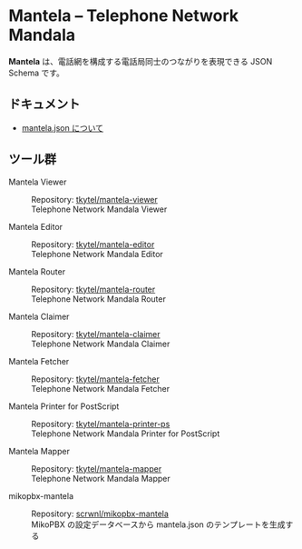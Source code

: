 # Mantela &ndash; Telephone Network Mandala

**Mantela** は、電話網を構成する電話局同士のつながりを表現できる JSON Schema です。

## ドキュメント

- [mantela.json について](https://github.com/KusaReMKN/mantela/blob/main/MANTELA.md)

## ツール群

<dl>
<dt>Mantela Viewer</dt>
<dd><p>
Repository: <a href="https://github.com/tkytel/mantela-viewer">tkytel/mantela-viewer</a><br>
Telephone Network Mandala Viewer
</p></dd>
<dt>Mantela Editor</dt>
<dd><p>
Repository: <a href="https://github.com/tkytel/mantela-editor">tkytel/mantela-editor</a><br>
Telephone Network Mandala Editor
</p></dd>
<dt>Mantela Router</dt>
<dd><p>
Repository: <a href="https://github.com/tkytel/mantela-router">tkytel/mantela-router</a><br>
Telephone Network Mandala Router
</p></dd>
<dt>Mantela Claimer</dt>
<dd><p>
Repository: <a href="https://github.com/tkytel/mantela-claimer">tkytel/mantela-claimer</a><br>
Telephone Network Mandala Claimer
</p></dd>
<dt>Mantela Fetcher</dt>
<dd><p>
Repository: <a href="https://github.com/tkytel/mantela-fetcher">tkytel/mantela-fetcher</a><br>
Telephone Network Mandala Fetcher
</p></dd>
<dt>Mantela Printer for PostScript</dt>
<dd><p>
Repository: <a href="https://github.com/tkytel/mantela-printer-ps">tkytel/mantela-printer-ps</a><br>
Telephone Network Mandala Printer for PostScript
</p></dd>
<dt>Mantela Mapper</dt>
<dd><p>
Repository: <a href="https://github.com/tkytel/mantela-mapper">tkytel/mantela-mapper</a><br>
Telephone Network Mandala Mapper
</p></dd>
<dt>mikopbx-mantela</dt>
<dd><p>
Repository: <a href="https://github.com/scrwnl/mikopbx-mantela">scrwnl/mikopbx-mantela</a><br>
MikoPBX の設定データベースから mantela.json のテンプレートを生成する
</p></dd>
</dl>
